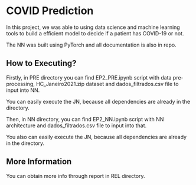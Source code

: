 # COVID Prediction

In this project, we was able to using data science and machine learning tools to build a efficient model to decide if a patient has COVID-19 or not.

The NN was built using PyTorch and all documentation is also in repo.

## How to Executing?

Firstly, in PRE directory you can find EP2_PRE.ipynb script with data pre-processing, HC_Janeiro2021.zip dataset and dados_filtrados.csv file to input into NN.

You can easily execute the JN, because all dependencies are already in the directory.

Then, in NN directory, you can find EP2_NN.ipynb script with NN architecture and dados_filtrados.csv file to input into that.

You also can easily execute the JN, because all dependencies are already in the directory.

## More Information

You can obtain more info through report in REL directory.
